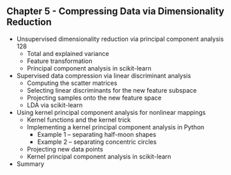 

## Chapter 5 - Compressing Data via Dimensionality Reduction

- Unsupervised dimensionality reduction via principal component analysis 128
  - Total and explained variance
  - Feature transformation
  - Principal component analysis in scikit-learn
- Supervised data compression via linear discriminant analysis
  - Computing the scatter matrices
  - Selecting linear discriminants for the new feature subspace
  - Projecting samples onto the new feature space
  - LDA via scikit-learn
- Using kernel principal component analysis for nonlinear mappings
  - Kernel functions and the kernel trick
  - Implementing a kernel principal component analysis in Python
    - Example 1 – separating half-moon shapes
    - Example 2 – separating concentric circles
  - Projecting new data points
  - Kernel principal component analysis in scikit-learn
- Summary